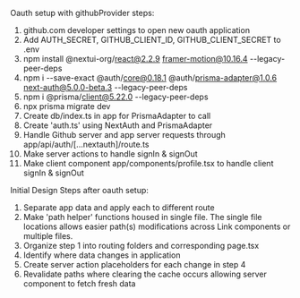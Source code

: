 Oauth setup with githubProvider steps:

1. github.com developer settings to open new oauth application
2.  Add AUTH_SECRET, GITHUB_CLIENT_ID, GITHUB_CLIENT_SECRET to .env
3. npm install @nextui-org/react@2.2.9 framer-motion@10.16.4 --legacy-peer-deps
4. npm i --save-exact @auth/core@0.18.1 @auth/prisma-adapter@1.0.6 next-auth@5.0.0-beta.3 --legacy-peer-deps
5. npm i @prisma/client@5.22.0 --legacy-peer-deps
6. npx prisma migrate dev
7. Create db/index.ts in app for PrismaAdapter to call
8. Create 'auth.ts' using NextAuth and PrismaAdapter
9. Handle Github server and app server requests through app/api/auth/[...nextauth]/route.ts
10. Make server actions to handle signIn & signOut
11. Make client component app/components/profile.tsx to handle client signIn & signOut


Initial Design Steps after oauth setup:

1. Separate app data and apply each to different route
2. Make 'path helper' functions housed in single file.  The single file locations allows easier path(s) modifications across Link components or multiple files.
3. Organize step 1 into routing folders and corresponding page.tsx
4. Identify where data changes in application
5. Create server action placeholders for each change in step 4
6. Revalidate paths where clearing the cache occurs allowing server component to fetch fresh data